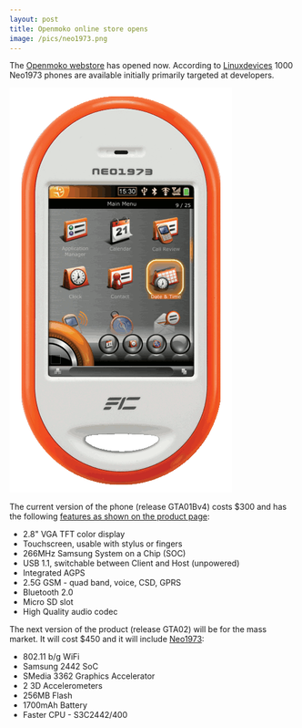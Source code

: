 ```yaml
---
layout: post
title: Openmoko online store opens
image: /pics/neo1973.png
---
```


The [Openmoko webstore][Openmoko] has opened now. According to [Linuxdevices] 1000 Neo1973 phones are available initially primarily targeted at developers.

<span class="center"><a href="http://www.openmoko.com/"><img src="/pics/neo1973.png" width="391" alt="Picture of Openmoko Neo 1973 phone"/></a></span>

The current version of the phone (release GTA01Bv4) costs $300 and has the following [features as shown on the product page][features]:

* 2.8" VGA TFT color display
* Touchscreen, usable with stylus or fingers
* 266MHz Samsung System on a Chip (SOC)
* USB 1.1, switchable between Client and Host (unpowered)
* Integrated AGPS
* 2.5G GSM - quad band, voice, CSD, GPRS
* Bluetooth 2.0
* Micro SD slot
* High Quality audio codec

The next version of the product (release GTA02) will be for the mass market. It will cost $450 and it will include [Neo1973]:

* 802.11 b/g WiFi
* Samsung 2442 SoC
* SMedia 3362 Graphics Accelerator
* 2 3D Accelerometers
* 256MB Flash
* 1700mAh Battery
* Faster CPU - S3C2442/400

[Openmoko]: http://www.openmoko.com/
[Linuxdevices]: http://www.linuxdevices.com/news/NS7355980470.html
[features]: http://www.openmoko.com/products-neo-base-00-stdkit.html
[Neo1973]: http://wiki.openmoko.org/wiki/Neo1973
